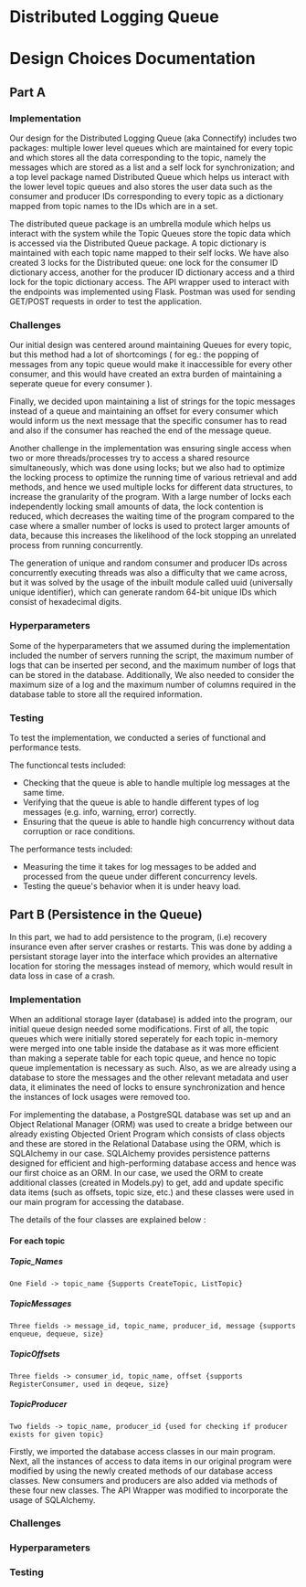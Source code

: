 # Distributed Logging Queue
# Design Choices Documentation 

## Part A
### Implementation

Our design for the Distributed Logging Queue (aka Connectify) includes two packages:  multiple lower level queues which are maintained for every topic and which stores all the data corresponding to the topic, namely the messages which are stored as a list and a self lock for synchronization; and a top level package named Distributed Queue which helps us interact with the lower level topic queues and also stores the user data such as the consumer and producer IDs corresponding to every topic as a dictionary mapped from topic names to the IDs which are in a set. 

The distributed queue package is an umbrella module which helps us interact with the system while the Topic Queues store the topic data which is accessed via the Distributed Queue package. A topic dictionary is maintained with each topic name mapped to their self locks. We have also created 3 locks for the Distributed queue: one lock for the consumer ID dictionary access, another for the producer ID dictionary access and a third lock for the topic dictionary access. The API wrapper used to interact with the endpoints was implemented using Flask. Postman was used for sending GET/POST requests in order to test the application.


### Challenges

Our initial design was centered around maintaining Queues for every topic, but this method had a lot of shortcomings ( for eg.: the popping of messages from any topic queue would make it inaccessible for every other consumer, and this would have created an extra burden of maintaining a seperate queue for every consumer ). 

Finally, we decided upon maintaining a list of strings for the topic messages instead of a queue and maintaining an offset for every consumer which would inform us the next message that the specific consumer has to read and also if the consumer has reached the end of the message queue. 

Another challenge in the implementation was ensuring single access when two or more threads/processes try to access a shared resource simultaneously, which was done using locks; but we also had to optimize the locking process to optimize the running time of various retrieval and add methods, and hence we used multiple locks for different data structures, to increase the granularity of the program. With a large number of locks each independently locking small amounts of data, the lock contention is reduced, which decreases the waiting time of the program compared to the case where a smaller number of locks is used to protect larger amounts of data, because this increases the likelihood of the lock stopping an unrelated process from running concurrently.   

The generation of unique and random consumer and producer IDs across concurrently executing threads was also a difficulty that we came across, but it was solved by the usage of the inbuilt module called uuid (universally unique identifier), which can generate random 64-bit unique IDs which consist of hexadecimal digits. 


### Hyperparameters

Some of the hyperparameters that we assumed during the implementation included the number of servers running the script, the maximum number of logs that can be inserted per second, and the maximum number of logs that can be stored in the database. Additionally, We also needed to consider the maximum size of a log and the maximum number of columns required in the database table to store all the required information.


### Testing 

To test the implementation, we conducted a series of functional and performance tests. 

The functioncal tests included:
- Checking that the queue is able to handle multiple log messages at the same time.
- Verifying that the queue is able to handle different types of log messages (e.g. info, warning, error) correctly.
- Ensuring that the queue is able to handle high concurrency without data corruption or race conditions.

The performance tests included:
- Measuring the time it takes for log messages to be added and processed from the queue under different concurrency levels.
- Testing the queue's behavior when it is under heavy load.



## Part B (Persistence in the Queue)

In this part, we had to add persistence to the program, (i.e) recovery insurance even after server crashes or restarts. This was done by adding a persistant storage layer into the interface which provides an alternative location for storing the messages instead of memory, which would result in data loss in case of a crash. 


### Implementation

When an additional storage layer (database) is added into the program, our initial queue design needed some modifications. First of all, the topic queues which were initially stored seperately for each topic in-memory were merged into one table inside the database as it was more efficient than making a seperate table for each topic queue, and hence no topic queue implementation is necessary as such. Also, as we are already using a database to store the messages and the other relevant metadata and user data, it eliminates the need of locks to ensure synchronization and hence the instances of lock usages were removed too. 

For implementing the database, a PostgreSQL database was set up and an Object Relational Manager (ORM) was used to create a bridge between our already existing Objected Orient Program which consists of class objects and these are stored in the Relational Database using the ORM, which is SQLAlchemy in our case. SQLAlchemy provides persistence patterns designed for efficient and high-performing database access and hence was our first choice as an ORM. In our case, we used the ORM to create additional classes (created in Models.py) to get, add and update specific data items (such as offsets, topic size, etc.) and these classes were used in our main program for accessing the database. 

The details of the four classes are explained below :
#### For each topic 

##### Topic_Names
	One Field -> topic_name {Supports CreateTopic, ListTopic}
##### TopicMessages
	Three fields -> message_id, topic_name, producer_id, message {supports enqueue, dequeue, size}

##### TopicOffsets
	Three fields -> consumer_id, topic_name, offset {supports RegisterConsumer, used in deqeue, size}

##### TopicProducer
	Two fields -> topic_name, producer_id {used for checking if producer exists for given topic}


Firstly, we imported the database access classes in our main program. Next, all the instances of access to data items in our original program were modified by using the newly created methods of our database access classes. New consumers and producers are also added via methods of these four new classes. The API Wrapper was modified to incorporate the usage of SQLAlchemy.

### Challenges

### Hyperparameters

### Testing 


